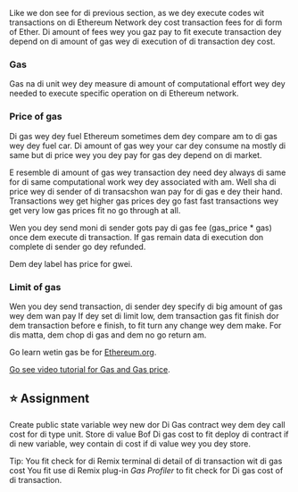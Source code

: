 Like we don see for di previous section, as we dey execute codes wit transactions on di Ethereum Network dey cost transaction fees for di form of Ether. Di amount of fees wey you gaz pay to fit execute transaction dey depend on di amount of gas wey di execution of di transaction dey cost.

### Gas

Gas na di unit wey dey measure di amount of computational effort wey dey needed to execute specific operation on di Ethereum network.

### Price of gas

Di gas wey dey fuel Ethereum sometimes dem dey compare am to di gas wey dey fuel car. Di amount of gas wey your car dey consume na mostly di same but di price wey you dey pay for gas dey depend on di market.

E resemble di amount of gas wey transaction dey need dey always di same for di same computational work wey dey associated with am. Well sha di price wey di sender of di transacshon wan pay for di gas e dey their hand. Transactions wey get higher gas prices dey go fast fast transactions wey get very low gas prices fit no go through at all.

Wen you dey send moni di sender gots pay di gas fee (gas_price \* gas) once dem execute di transaction. If gas remain data di execution don complete di sender go dey refunded.

Dem dey label has price for gwei.

### Limit of gas

Wen you dey send transaction, di sender dey specify di big amount of gas wey dem wan pay If dey set di limit low, dem transaction gas fit finish dor dem transaction before e finish, to fit turn any change wey dem make. For dis matta, dem chop di gas and dem no go return am.

Go learn wetin gas be for <a href="https://ethereum.org/en/developers/docs/gas/" target="_blank">Ethereum.org</a>.

<a href="https://www.youtube.com/watch?v=oTS9uxU6cAM" target="_blank">Go see video tutorial for Gas and Gas price</a>.

## ⭐️ Assignment

Create public state variable wey new dor Di Gas contract wey dem dey call cost for di type unit. Store di value Bof Di gas cost to fit deploy di contract if di new variable, wey contain di cost if di value wey you dey store.

Tip: You fit check for di Remix terminal di detail of di transaction wit di gas cost You fit use di Remix plug-in _Gas Profiler_ to fit check for Di gas cost of di transaction.